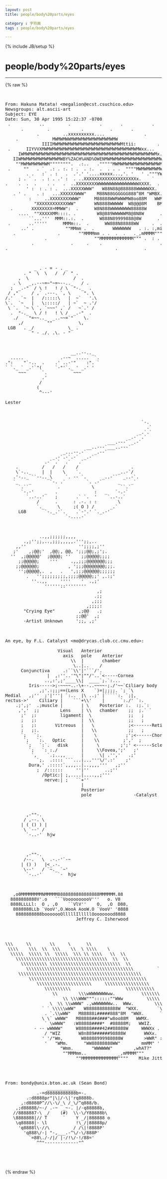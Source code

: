 ```yaml
---
layout: post
title: people/body%20parts/eyes
category : 字符画
tags : people/body%20parts/eyes
---
```

{% include JB/setup %}
# people/body%20parts/eyes
---
{% raw %}
<pre>
 

From: Hakuna Matata! &lt;megalion@ecst.csuchico.edu&gt;
Newsgroups: alt.ascii-art
Subject: EYE
Date: Sun, 30 Apr 1995 15:22:37 -0700
 .           ..         .           .       .           .           .
      .         .            .          .       .
            .         ..xxxxxxxxxx....               .       .             .
    .             MWMWMWWMWMWMWMWMWMWMWMWMW                       .
              IIIIMWMWMWMWMWMWMWMWMWMWMWMWMWMttii:        .           .
 .      IIYVVXMWMWMWMWMWMWMWMWMWMWMWMWMWMWMWMWMWMWMWxx...         .           .
     IWMWMWMWMWMWMWMWMWMWMWMWMWMWMWMWMWMWMWMWMWMWMWMWMWMWMx..
   IIWMWMWMWMWMWMWMWMWBY%ZACH%AND%OWENMWMWMWMWMWMWMWMWMWMWMWMWMx..        .
    &quot;&quot;MWMWMWMWMWM&quot;&quot;&quot;&quot;&quot;&quot;&quot;&quot;.  .:..   .&quot;&quot;&quot;&quot;&quot;MWMWMWMWMWMWMWMWMWMWMWMWMWti.
 .     &quot;&quot;   . `  .: . :. : .  . :.  .  . . .  &quot;&quot;&quot;&quot;MWMWMWMWMWMWMWMWMWMWMWMWMti=
        . .   :` . :   .  .&#039;.&#039; &#039;....xxxxx...,&#039;. &#039;   &#039; .&quot;&quot;&quot;YWMWMWMWMWMWMWMWMWMW+
     ; . ` .  . : . .&#039; :  . ..XXXXXXXXXXXXXXXXXXXXx.    `     . &quot;YWMWMWMWMWMWMW
.    .  .  .    . .   .  ..XXXXXXXXWWWWWWWWWWWWWWWWXXXX.  .     .     &quot;&quot;&quot;&quot;&quot;&quot;&quot;
        &#039; :  : . : .  ...XXXXXWWW&quot;   W88N88@888888WWWWWXX.   .   .       . .
   . &#039; .    . :   ...XXXXXXWWW&quot;    M88N88GGGGGG888^8M &quot;WMBX.          .   ..  :
         :     ..XXXXXXXXWWW&quot;     M88888WWRWWWMW8oo88M   WWMX.     .    :    .
           &quot;XXXXXXXXXXXXWW&quot;       WN8888WWWWW  W8@@@8M    BMBRX.         .  : :
  .       XXXXXXXX=MMWW&quot;:  .      W8N888WWWWWWWW88888W      XRBRXX.  .       .
     ....  &quot;&quot;XXXXXMM::::. .        W8@889WWWWWM8@8N8W      . . :RRXx.    .
         ``...&#039;&#039;&#039;  MMM::.:.  .      W888N89999888@8W      . . ::::&quot;RXV    .  :
 .       ..&#039;&#039;&#039;&#039;&#039;      MMMm::.  .      WW888N88888WW     .  . mmMMMMMRXx
      ..&#039; .            &quot;&quot;MMmm .  .       WWWWWWW   . :. :,miMM&quot;&quot;&quot;  : &quot;&quot;`    .
   .                .       &quot;&quot;MMMMmm . .  .  .   ._,mMMMM&quot;&quot;&quot;  :  &#039; .  :
               .                  &quot;&quot;MMMMMMMMMMMMM&quot;&quot;&quot; .  : . &#039;   .        .
          .              .     .    .                      .         .
.                                         .          .         .  



           _ . - = - . _
       . &quot;  \  \   /  /  &quot; .
     ,  \                 /  .
   . \   _,.--~=~&quot;~=~--.._   / .
  ;  _.-&quot;  / \ !   ! / \  &quot;-._  .
 / ,&quot;     / ,` .---. `, \     &quot;. \
/.&#039;   `~  |   /:::::\   |  ~`   &#039;.\
\`.  `~   |   \:::::/   | ~`  ~ .&#039;/
 \ `.  `~ \ `, `~~~&#039; ,` /   ~`.&#039; /
  .  &quot;-._  \ / !   ! \ /  _.-&quot;  .
   ./    &quot;=~~.._  _..~~=`&quot;    \.
     ,/         &quot;&quot;          \,
 LGB   . _/             \_ . 
          &quot; - ./. .\. - &quot;
 


                         __..--.._
  .....              .--~  .....  `.
.&quot;:    &quot;`-..  .    .&#039; ..-&#039;&quot;    :&quot;. `
` `._ ` _.&#039;`&quot;(     `-&quot;&#039;`._ &#039; _.&#039; &#039;
     ~~~      `.          ~~~
              .&#039;
             /
            (
             ^---&#039;

Lester



                                                    `-.
                                                      .`
                                                   _.`.`
                                               _.-` .`
                                       ___.---` _.-`
                               __..---`___..---`
                      _...--.-`   _.--`
                  _.-`.-`.-`  _.-`
               .-` .`  .`   .`
    .         /   /   /    /                    .
    \`-.._    |  |    \    `.              _..-`/
   .&#039;-.._ ``--.._\     `. -- `.      _..-``  _..-`.
   `_    _       `-. .`        `. .-`      _    _`
     `.``           .            \          ``.`
      `-.-&#039;    _   .              :   _   `-.-`
        `..-..&#039;    ;       .` `.  &#039;    `..-..`
            /      .      : .-. : :        \
            `._     \     ;( O ) /      _.`
     LGB       `-._.&#039;`.    .`-&#039;.&#039; `._.-&#039;
                       `-....-`



             ..,,;;;;;;,,,,
       .,;&#039;&#039;;;,..,;;;,,,,,.&#039;&#039;&#039;;;,..
    ,,&#039;&#039;                    &#039;&#039;;;;;,;&#039;&#039;
   ;&#039;    ,;@@;&#039;  ,@@;, @@, &#039;;;;@@;,;&#039;;.
  &#039;&#039;  ,;@@@@@&#039;  ;@@@@; &#039;&#039;    ;;@@@@@;;;;
     ;;@@@@@;    &#039;&#039;&#039;     .,,;;;@@@@@@@;;;
    ;;@@@@@@;           , &#039;;;;@@@@@@@@;;;.
     &#039;&#039;;@@@@@,.  ,   .   &#039;,;;;@@@@@@;;;;;;
        .   &#039;&#039;;;;;;;;;;,;;;;@@@@@;;&#039; ,.:;&#039;
          &#039;&#039;..,,     &#039;&#039;&#039;&#039;    &#039;  .,;&#039;
               &#039;&#039;&#039;&#039;&#039;&#039;::&#039;&#039;&#039;&#039;&#039;&#039;&#039;&#039;
                                   ,;
                                  .;;
                                 ,;;;
                               ,;;;;:
       &quot;Crying Eye&quot;         ,;@@   .;
                           ;;@@&#039;  ,;
       -Artist Unknown     &#039;;;, ,;&#039;



An eye, by F.L. Catalyst &lt;mo@drycas.club.cc.cmu.edu&gt;:

                    Visual   Anterior
                      axis   pole    Anterior
                         \\  |       chamber
                          \..|..    /
      Conjunctiva     .:``\\&#039;|&#039;```/&#039;.
                |  ,:&#039;&#039;..&#039;&quot;\&quot;|&quot;&quot;/&#039;..`&lt;-----Cornea
               ..,:&#039;,;&#039;____\\|  ____`;.`:...
         Iris-----&gt;;-~~~~..-\+--..~~~~-;./&#039;~~`Ciliary body
             ,;&#039;.:;;;==(Lens X    `)=|;;;;. `; `\
Medial   ,;&#039;&#039;  ;&#039;|&#039;&#039;&#039;| `:..  |\ ..;&#039; |`````:. `;|,
rectus-&gt;&#039;    Ciliary |    ```+\\&#039;    |      `:./&#039; `:.
    .;&#039;,;&#039;  .;muscle |       | \    Posterior :.  :;.`:
     ,&#039;,&#039;  ;;        Lens    | \\   chamber    ;;  ;.` `
      ;&#039;  ;:         ligament|  \              ;;   ;
      ;   ;:                 |  \\             ;;   ;
      ;   ;:       Vitreous  |   \             ;&lt;-------Retina
      ;   ;:.                |   \\            ;;   ;
      `;   `:.               |    \           ;&#039;;&lt;------Choroid
       `;   `:.   Optic      |    \\         ;&#039;,&#039;  ;
        `;   `:`.   disk     |     \        ;&#039;;&#039; &lt;------Sclera
         `;   `: :./         |     \\Fovea,&#039;;&#039;   ;&#039;
          `,    `.;..,,      |      \| .&#039;&#039;,&#039;   .;&#039;
            `;.  .:::: ```...|...&#039;&#039;&#039;\/&#039;.:&#039;    ;&#039;
         Dura,&#039; .:::::`,,,,..|..,,,,&#039;&#039;&#039;   ,;&#039;&#039;
            ;  /::::::     &#039;&#039;|&#039;&#039;      ..;&#039;&#039;
              /Optic:| ;,....|....,,;&#039;&#039;&#039;
               nerve:| ;   ``+&#039;&#039;
                             |
                             Posterior
                             pole                -Catalyst



        ,-&quot;&quot;-.
       / ,--. \
      | ( () ) |
       \ `--&#039; /
        `-..-&#039;  hjw



        ,-&quot;&quot;-.
       /--.   \  .-.-&#039;`-~
      | () )   |&lt;_.-.
       \--&#039;   / `~._ `~&#039;
        `-..-&#039;      `-  hjw



   ,o0MMMMMMMMNMMMMM8888888888888888MMMMMM.88
  8888888888V&#039;.o   ```VoooooooooV&#039;&#039;&#039;   o. V8
  8888LLLLl:  O , ,O    ``VlV&#039;&#039;    O,  ,O  D88,
   8888888LLb `VooV&#039;,O.WooA AooW.O `VooV&#039; &#039;8888
    8888888888booooooOlllllIlllllOoooooood8888
                           Jeffrey C. Isherwood




\\\     \\       \\     \      \\
 \\\\    \\\  \\  \\\    \\  \ \\\\    \
  \\\\\  \\\\\ \\  \\\\\  \\\ \\ \\\\   \\  \\
    \\\\\\\\\\\\\\\\\\\\\\\\\\\\\\\\\\\  \\  \\
      \\\\\\\\\\ \\\\\\\\\\\\\\\\\\\\\\\\\\\  \\
        \\\\\\\\\\\\\\\\\\\\\\\\\\\\\\\\\\\\\\\\\         `
     \\\\\\\\\\\\\\\\\\\\\\\\\\\\\\\\\\\\\\\\\\\\\\\
         \\\\\\\\\\\\\\\\\\\\\\\\\\\\\\\\\\\\\\\\\\\\\      \
            \\\\\\\\\\\\\\\\\\\\\     \\\\\\\\\\\\\\\\\      .
               \\\\\\\\\\                     \\\\\\\\\\\
                  \\        \\\wWWWWWWWww.          \\\\\\\    `
                      \\ \\\WWW&quot;&quot;&quot;::::::&quot;&quot;WWw         \\\\\    ,
                 \  \\ \\wWWW&quot; .,wWWWWWWw..  WWw.        \\\
              ` ` \\\\\wWW&quot;   W888888888888W  &quot;WXX.       `\\
               . `.\\wWW&quot;   M88888i#####888&quot;8M  &quot;WWX.      `\`
              \ \` wWWW&quot;   M88888##d###&quot;w8oo88M   WWMX.     `\
               ` \wWWW&quot;   :W88888####*  #88888M;   WWIZ.     ``
           - -- wWWWW&quot;     W88888####42##88888W     WWWXx .
               / &quot;WIZ       W8n889######98888W       WWXx.
              &#039; &#039;/&quot;Wm,       W88888999988888W        &gt;WWR&quot; :
               &#039;   &quot;WMm.      &quot;WW88888888WW&quot;        mmMM&quot; &#039;
                     &quot;Wmm.       &quot;WWWWWW&quot;        ,whAT?&quot;
                      &quot;&quot;MMMmm..            _,mMMMM&quot;&quot;&quot;
                           &quot;&quot;MMMMMMMMMMMMMM&quot;&quot;&quot;&quot;    Mike Jittlov 12/95




From: bondy@unix.bton.ac.uk (Sean Bond)
                ___________
            .-=d88888888888b=-.
        .:d8888pr&quot;|\|/-\|&#039;rq8888b.
      ,:d8888P^//\-\/_\ /_\/^q888/b.
    ,;d88888/~-/ .-~  _~-. |/-q88888b,
   //8888887-\ _/    (#)  \\-\/Y88888b\
   \8888888|// T      `    Y _/|888888 o
    \q88888|- \l           !\_/|88888p/
     &#039;q8888l\-//\         / /\|!8888P&#039;
       &#039;q888\/-| &quot;-,___.-^\/-\/888P&#039;
         `=88\./-/|/ |-/!\/-!/88=&#039;
            ^^&quot;-------------&quot;^    



 </pre>
{% endraw %}
